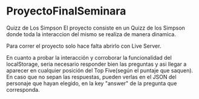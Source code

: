 # ProyectoFinalSeminara
Quizz de Los Simpson
El proyecto consiste en un Quizz de los Simpson donde toda la interaccion del mismo se realiza de manera dinamica.

Para correr el proyecto solo hace falta abrirlo con Live Server.

En cuanto a probar la interacción y corroborar la funcionalidad del localStorage, seria necesario responder bien 
las preguntas y asi llegar a aparecer en cualquier posición del Top Five(según el puntaje que saquen). En caso que no sepan las respuestas, 
pueden verlas en el JSON del personaje que hayan elegido, en la key "answer" de la pregunta que corresponda.

